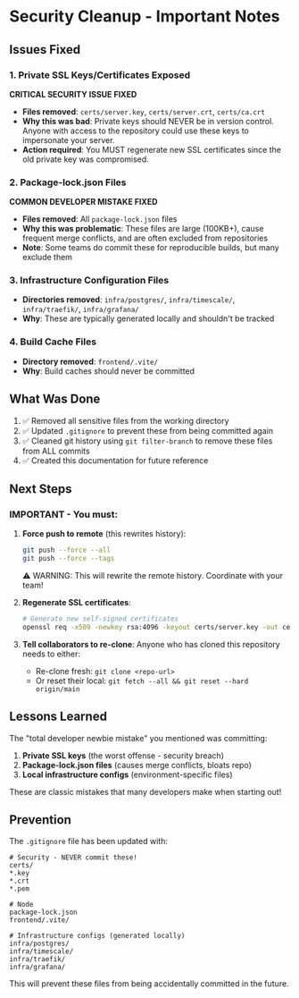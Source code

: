 # Security Cleanup - Important Notes

## Issues Fixed

### 1. Private SSL Keys/Certificates Exposed
**CRITICAL SECURITY ISSUE FIXED**
- **Files removed**: `certs/server.key`, `certs/server.crt`, `certs/ca.crt`
- **Why this was bad**: Private keys should NEVER be in version control. Anyone with access to the repository could use these keys to impersonate your server.
- **Action required**: You MUST regenerate new SSL certificates since the old private key was compromised.

### 2. Package-lock.json Files
**COMMON DEVELOPER MISTAKE FIXED**
- **Files removed**: All `package-lock.json` files
- **Why this was problematic**: These files are large (100KB+), cause frequent merge conflicts, and are often excluded from repositories
- **Note**: Some teams do commit these for reproducible builds, but many exclude them

### 3. Infrastructure Configuration Files
- **Directories removed**: `infra/postgres/`, `infra/timescale/`, `infra/traefik/`, `infra/grafana/`
- **Why**: These are typically generated locally and shouldn't be tracked

### 4. Build Cache Files
- **Directory removed**: `frontend/.vite/`
- **Why**: Build caches should never be committed

## What Was Done

1. ✅ Removed all sensitive files from the working directory
2. ✅ Updated `.gitignore` to prevent these from being committed again
3. ✅ Cleaned git history using `git filter-branch` to remove these files from ALL commits
4. ✅ Created this documentation for future reference

## Next Steps

### IMPORTANT - You must:

1. **Force push to remote** (this rewrites history):
   ```bash
   git push --force --all
   git push --force --tags
   ```
   ⚠️ WARNING: This will rewrite the remote history. Coordinate with your team!

2. **Regenerate SSL certificates**:
   ```bash
   # Generate new self-signed certificates
   openssl req -x509 -newkey rsa:4096 -keyout certs/server.key -out certs/server.crt -days 365 -nodes
   ```

3. **Tell collaborators to re-clone**:
   Anyone who has cloned this repository needs to either:
   - Re-clone fresh: `git clone <repo-url>`
   - Or reset their local: `git fetch --all && git reset --hard origin/main`

## Lessons Learned

The "total developer newbie mistake" you mentioned was committing:
1. **Private SSL keys** (the worst offense - security breach)
2. **Package-lock.json files** (causes merge conflicts, bloats repo)
3. **Local infrastructure configs** (environment-specific files)

These are classic mistakes that many developers make when starting out!

## Prevention

The `.gitignore` file has been updated with:
```gitignore
# Security - NEVER commit these!
certs/
*.key
*.crt
*.pem

# Node
package-lock.json
frontend/.vite/

# Infrastructure configs (generated locally)
infra/postgres/
infra/timescale/
infra/traefik/
infra/grafana/
```

This will prevent these files from being accidentally committed in the future.